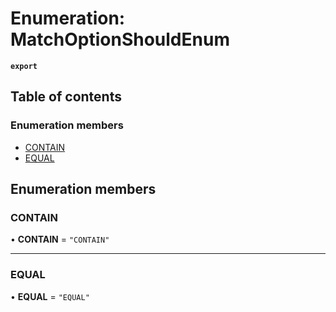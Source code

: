 # Enumeration: MatchOptionShouldEnum

**`export`**

## Table of contents

### Enumeration members

- [CONTAIN](MatchOptionShouldEnum.md#contain)
- [EQUAL](MatchOptionShouldEnum.md#equal)

## Enumeration members

### CONTAIN

• **CONTAIN** = `"CONTAIN"`

___

### EQUAL

• **EQUAL** = `"EQUAL"`
